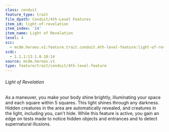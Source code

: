 ```yaml
---
class: conduit
feature_type: trait
file_dpath: Conduit/4th-Level Features
item_id: light-of-revelation
item_index: '14'
item_name: Light of Revelation
level: 4
scc:
  - mcdm.heroes.v1:feature.trait.conduit.4th-level-feature:light-of-revelation
scdc:
  - 1.1.1:13.1.8.10:14
source: mcdm.heroes.v1
type: feature/trait/conduit/4th-level-feature
---
```


###### Light of Revelation

As a maneuver, you make your body shine brightly, illuminating your space and each square within 5 squares. This light shines through any darkness. Hidden creatures in the area are automatically revealed, and creatures in the light, including you, can't hide. While this feature is active, you gain an edge on tests made to notice hidden objects and entrances and to detect supernatural illusions.
